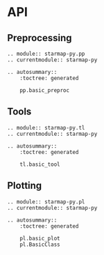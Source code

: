 # API

## Preprocessing

```{eval-rst}
.. module:: starmap-py.pp
.. currentmodule:: starmap-py

.. autosummary::
    :toctree: generated

    pp.basic_preproc
```

## Tools

```{eval-rst}
.. module:: starmap-py.tl
.. currentmodule:: starmap-py

.. autosummary::
    :toctree: generated

    tl.basic_tool
```

## Plotting

```{eval-rst}
.. module:: starmap-py.pl
.. currentmodule:: starmap-py

.. autosummary::
    :toctree: generated

    pl.basic_plot
    pl.BasicClass
```

